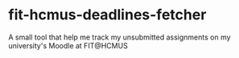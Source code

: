 # fit-hcmus-deadlines-fetcher
 A small tool that help me track my unsubmitted assignments on my university's Moodle at FIT@HCMUS
